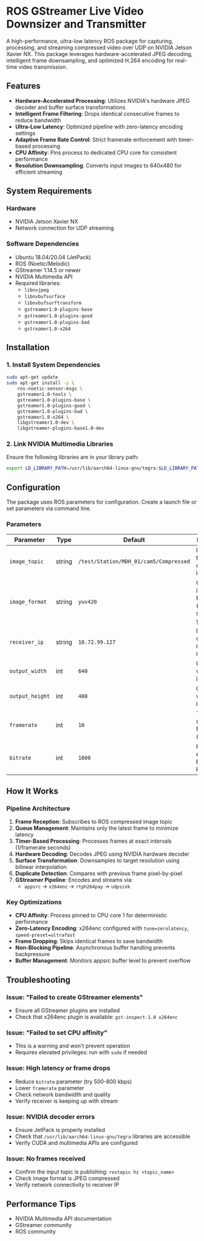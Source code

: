# ROS GStreamer Live Video Downsizer and Transmitter

A high-performance, ultra-low latency ROS package for capturing, processing, and streaming compressed video over UDP on NVIDIA Jetson Xavier NX. This package leverages hardware-accelerated JPEG decoding, intelligent frame downsampling, and optimized H.264 encoding for real-time video transmission.

## Features

- **Hardware-Accelerated Processing**: Utilizes NVIDIA's hardware JPEG decoder and buffer surface transformations
- **Intelligent Frame Filtering**: Drops identical consecutive frames to reduce bandwidth
- **Ultra-Low Latency**: Optimized pipeline with zero-latency encoding settings
- **Adaptive Frame Rate Control**: Strict framerate enforcement with timer-based processing
- **CPU Affinity**: Pins process to dedicated CPU core for consistent performance
- **Resolution Downsampling**: Converts input images to 640x480 for efficient streaming

## System Requirements

### Hardware
- NVIDIA Jetson Xavier NX
- Network connection for UDP streaming

### Software Dependencies
- Ubuntu 18.04/20.04 (JetPack)
- ROS (Noetic/Melodic)
- GStreamer 1.14.5 or newer
- NVIDIA Multimedia API
- Required libraries:
  - `libnvjpeg`
  - `libnvbufsurface`
  - `libnvbufsurftransform`
  - `gstreamer1.0-plugins-base`
  - `gstreamer1.0-plugins-good`
  - `gstreamer1.0-plugins-bad`
  - `gstreamer1.0-x264`

## Installation

### 1. Install System Dependencies

```bash
sudo apt-get update
sudo apt-get install -y \
    ros-noetic-sensor-msgs \
    gstreamer1.0-tools \
    gstreamer1.0-plugins-base \
    gstreamer1.0-plugins-good \
    gstreamer1.0-plugins-bad \
    gstreamer1.0-x264 \
    libgstreamer1.0-dev \
    libgstreamer-plugins-base1.0-dev
```



### 2. Link NVIDIA Multimedia Libraries

Ensure the following libraries are in your library path:
```bash
export LD_LIBRARY_PATH=/usr/lib/aarch64-linux-gnu/tegra:$LD_LIBRARY_PATH
```

## Configuration

The package uses ROS parameters for configuration. Create a launch file or set parameters via command line.

### Parameters

| Parameter | Type | Default | Description |
|-----------|------|---------|-------------|
| `image_topic` | string | `/test/Station/MDH_01/cam5/Compressed` | Input ROS topic for compressed images |
| `image_format` | string | `yuv420` | Output image format (currently supports yuv420) |
| `receiver_ip` | string | `10.72.99.127` | IP address of the receiving machine |
| `output_width` | int | `640` | Output video width in pixels |
| `output_height` | int | `480` | Output video height in pixels |
| `framerate` | int | `10` | Target streaming framerate (fps) |
| `bitrate` | int | `1000` | H.264 encoding bitrate in kbps |


## How It Works

### Pipeline Architecture

1. **Frame Reception**: Subscribes to ROS compressed image topic
2. **Queue Management**: Maintains only the latest frame to minimize latency
3. **Timer-Based Processing**: Processes frames at exact intervals (1/framerate seconds)
4. **Hardware Decoding**: Decodes JPEG using NVIDIA hardware decoder
5. **Surface Transformation**: Downsamples to target resolution using bilinear interpolation
6. **Duplicate Detection**: Compares with previous frame pixel-by-pixel
7. **GStreamer Pipeline**: Encodes and streams via:
   - `appsrc` → `x264enc` → `rtph264pay` → `udpsink`

### Key Optimizations

- **CPU Affinity**: Process pinned to CPU core 1 for deterministic performance
- **Zero-Latency Encoding**: x264enc configured with `tune=zerolatency`, `speed-preset=ultrafast`
- **Frame Dropping**: Skips identical frames to save bandwidth
- **Non-Blocking Pipeline**: Asynchronous buffer handling prevents backpressure
- **Buffer Management**: Monitors appsrc buffer level to prevent overflow
## Troubleshooting

### Issue: "Failed to create GStreamer elements"
- Ensure all GStreamer plugins are installed
- Check that x264enc plugin is available: `gst-inspect-1.0 x264enc`

### Issue: "Failed to set CPU affinity"
- This is a warning and won't prevent operation
- Requires elevated privileges: run with `sudo` if needed

### Issue: High latency or frame drops
- Reduce `bitrate` parameter (try 500-800 kbps)
- Lower `framerate` parameter
- Check network bandwidth and quality
- Verify receiver is keeping up with stream

### Issue: NVIDIA decoder errors
- Ensure JetPack is properly installed
- Check that `/usr/lib/aarch64-linux-gnu/tegra` libraries are accessible
- Verify CUDA and multimedia APIs are configured

### Issue: No frames received
- Confirm the input topic is publishing: `rostopic hz <topic_name>`
- Check image format is JPEG compressed
- Verify network connectivity to receiver IP

## Performance Tips


- NVIDIA Multimedia API documentation
- GStreamer community
- ROS community
